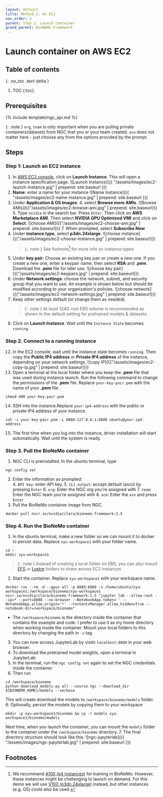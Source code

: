 ```yaml
---
layout: default
title: Method 2. On EC2
nav_order: 2
parent: Step 1. Launch container
grand_parent: BioNeMo Framework
---
```


# Launch container on AWS EC2


## Table of contents
{: .no_toc .text-delta }

1. TOC
{:toc}


## Prerequisites

{% include template/ngc_api.md %}

{: .note }
`org`, `team` is only important when you are pulling private containers/datasets from NGC that you or your team created. `ace` does not matter here - just choose any from the options provided by the prompt. 

## Steps

### Step 1: Launch an EC2 instance
1. In [AWS EC2 console](https://us-east-1.console.aws.amazon.com/ec2/home?region=us-east-1), click on **Launch Instance**. This will open a instance specification page. ![Launch Instance]({{ "/assets/images/ec2-launch-instance.jpg" | prepend: site.baseurl }})
2. **Name**: enter a name for your instance
   ![Name Instance]({{ "/assets/images/ec2-name-instance.jpg" | prepend: site.baseurl }})
3. Under **Application & OS Images**:
   4. select **Browse more AMIs**.
   ![Browse AMIs]({{"/assets/images/ec2-browse-ami.jpg" | prepend: site.baseurl}})
   5. Type `nvidia` in the search bar. Press `Enter`. Then click on **AWS Marketplace AMI**. Then select **NVIDIA GPU Optimized VMI** and click on **Select**.
   ![choose AMI]({{"/assets/images/ec2-choose-ami.jpg" | prepend: site.baseurl}})
   7. When prompted, select **Subscribe Now**
8. Under **instance type**, select **p3dn.24xlarge**.
   ![choose instance]({{"/assets/images/ec2-choose-instance.jpg" | prepend: site.baseurl}})
   > {: .note }
   > See footnote[^1] for more info on instance types
9. Under **key pair**: Choose an existing key pair or create a new one. If you create a new one, enter a keypair name, then select **RSA** and **.pem**. Download the **.pem** file for later use. 
   ![choose key pair]({{"/assets/images/ec2-keypairs.jpg" | prepend: site.baseurl}})
10. Under **Network settings**: choose the network, subnet, and security group that you want to use. An example is shown below but should be modified according to your organization's policies.
![choose network]({{"/assets/images/ec2-network-settings.jpg" | prepend: site.baseurl}})
11. Keep other settings default (or change them as needed). 
      > {: .note }
    At least 124G root EBS volume is recommended as shown in the default setting for pretrained models & datasets.
12. Click on **Launch Instance**. Wait until the `Instance State` becomes `running`.


### Step 2. Connect to a running instance
12. In the EC2 console, wait until the instance state becomes `running`. Then copy the **Public IP4 address** or **Private IP4 address** of the instance, depending on your network settings. ![copy IP]({{"/assets/images/ec2-copy-ip.jpg" | prepend: site.baseurl}})
13. Open a terminal at the local folder where you keep the **.pem** file that was used during instance launch.  Run the following command to change the permissions of the **.pem** file. Replace `your-key-pair.pem` with the name of your **.pem** file.
```shell
chmod 400 your-key-pair.pem
```
14. SSH into the instance.Replace `your-ip4-address` with the public or private IP4 address of your instance. 
```shell
ssh -i your-key-pair.pem -L 8888:127.0.0.1:8888 ubuntu@your-ip4-address
```
15. The first time when you log into the instance, driver installation will start automatically. Wait until the system is ready. 

### Step 3. Pull the BioNeMo container
1. NGC CLI is preinstalled. In the ubuntu terminal, type
```shell
ngc config set
```
2. Enter the information as prompted:  
   4. `API key`: enter API key, 
   5. `CLI output`: accept default (ascii) by pressing `Enter`
   6. `org`: Enter the NGC org you're assigned with
   7. `team`: Enter the NGC team you're assigned with
   8. `ace`: Enter the `ace` and press `Enter`
9. Pull the BioNeMo container image from NGC. 
```shell
docker pull nvcr.io/nvidia/clara/bionemo-framework:1.5
```

### Step 4. Run the BioNeMo container
1. In the ubuntu terminal, make a new folder so we can mount it to docker to persist data. Replace `xyu-workspace1` with your folder name. 
 ```shell
 cd ~
 mkdir xyu-workspace1
 ```
> {: .note }
> Instead of creating a local folder on EBS, you can also mount [EFS](https://aws.amazon.com/efs/) or [Lustre](https://aws.amazon.com/fsx/lustre/) folders to share across EC2 instances
2. Start the container. Replace `xyu-workspace1` with your workspace name. 
```shell
docker run --rm -d --gpus all -p 8888:8888 -v /home/ubuntu/xyu-workspace1:/workspace/bionemo/xyu-workspace1 nvcr.io/nvidia/clara/bionemo-framework:1.5 "jupyter lab --allow-root --ip=* --port=8888 --no-browser --NotebookApp.token='' --NotebookApp.allow_origin='*' --ContentsManager.allow_hidden=True --notebook-dir=/workspace/bionemo"
```
   - The `/workspace/bionemo` is the directory inside the container that contains the example and code. I prefer to use it as my home directory when working inside the container. Mount your local folders to this directory by changing the path in `-v` tag. 
3. You can now access JupyterLab by visitn `localhost:8888` in your web browser.
4. To download the pretrained model weights, open a terminal in JupyterLab. 
5. In the terminal, run the `ngc config set` again to set the NGC credentials inside the container. 
5. Then run
```shell
cd /workspace/bionemo
python download_models.py all --source ngc --download_dir ${BIONEMO_HOME}/models --verbose
```
This will create download the models to `/workspace/bionemo/models` folder. 
6. Optionally, persist the models by copying them to your workspace
```shell
mkdir -p xyu-workspace1/bionemo && cp -r models xyu-workspace1/bionemo/models
```
Next time, when you launch the container, you can mount the `models` folder to the container under the `/workspace/bionemo` directory.
7. The final directory structure should look like this:
![ngc-jupyterlab]({{ "/assets/images/ngc-jupyterlab.jpg" | prepend: site.baseurl }})







## Footnotes
[^1]: We recommend [A100 (p4 instances)](https://aws.amazon.com/ec2/instance-types/p4/) for training in BioNeMo. However, these instances might be challenging to launch on demand. For this demo we will use [V100 (p3dn.24xlarge)](https://aws.amazon.com/ec2/instance-types/p3/#:~:text=Amazon%20EC2%20P3%20instance%20product%20details) instead, but other instances (e.g. G5) could also be used. 
